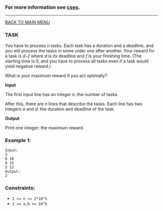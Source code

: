 ### For more information see [cses](https://cses.fi/problemset/task/1630).
__________________________

[BACK TO MAIN MENU](../README.md)

### TASK

You have to process n tasks. Each task has a duration and a deadline, and you will process
the tasks in some order one after another. Your reward for a task is *d−f* where *d* is its
deadline and *f* is your finishing time. (The starting time is 0, and you have to process
all tasks even if a task would yield negative reward.)

What is your maximum reward if you act optimally?

**Input**

The first input line has an integer *n*: the number of tasks.

After this, there are *n* lines that describe the tasks. Each line has two integers
*a* and *d*: the duration and deadline of the task.

**Output**

Print one integer: the maximum reward.

### Example 1:
```
Input:
3
6 10
8 15
5 12
Output:
2
```

### Constraints:

* `1 <= n <= 2*10^5`
* `1 <= a,b <= 10^6`